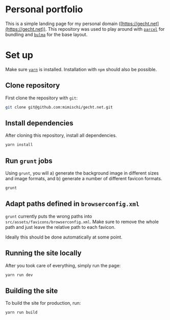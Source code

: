# Personal portfolio

This is a simple landing page for my personal domain
([https://gecht.net](https://gecht.net)). This repository was used to play
around with [`parcel`](https://parceljs.org/) for bundling and
[`bulma`](https://bulma.io/) for the base layout.

# Set up

Make sure [`yarn`](https://yarnpkg.com) is installed. Installation with `npm`
should also be possible.

## Clone repository

First clone the repository with `git`:

```bash
git clone git@github.com:mimischi/gecht.net.git
```

## Install dependencies

After cloning this repository, install all dependencies.

```bash
yarn install
```

## Run `grunt` jobs

Using `grunt`, you will a) generate the background image in different sizes and
image formats, and b) generate a number of different favicon formats.

```bash
grunt
```

## Adapt paths defined in `browserconfig.xml`

`grunt` currently puts the wrong paths into
`src/assets/favicons/browserconfig.xml`. Make sure to remove the whole path and
just leave the relative path to each favicon.

Ideally this should be done automatically at some point.

## Running the site locally

After you took care of everything, simply run the page:

```bash
yarn run dev
```

## Building the site

To build the site for production, run:

```bash
yarn run build
```
